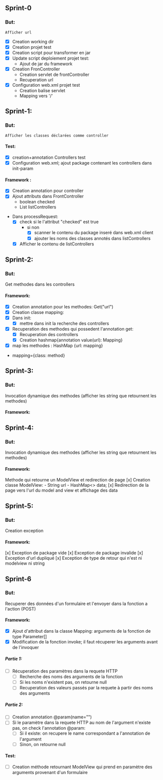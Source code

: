 ## Sprint-0
### But:
    Afficher url

- [x] Creation working dir
- [x] Creation projet test
- [x] Creation script pour transformer en jar
- [x] Update script deploiement projet test:
    - Ajout de jar du framework
- [x] Creation FronController
    - Creation servlet de frontController 
    - Recuperation url 
- [x] Configuration web.xml projet test
    - Creation balise servlet
    - Mapping vers '/'

## Sprint-1:
### But:
    Afficher les classes déclarées comme controller
    
#### Test:
- [x] creation+annotation Controllers test
- [x] Configuration web.xml;
    ajout package contenant les controllers dans init-param

#### Framework : 
- [x] Creation annotation pour controller
- [x] Ajout attributs dans FrontController
    - boolean checked
    - List<String> listControllers
- Dans processRequest:
    - [x] check si le l'attribut "checked" est true
        - si non
            - [x] scanner le contenu du package inseré dans web.xml client
            - [x] ajouter les noms des classes annotés dans listControllers
    - [x] Afficher le contenu de listControllers

## Sprint-2:
### But:
Get methodes dans les controllers

#### Framework:
- [x] Creation annotation pour les methodes: Get("url")
- [x] Creation classe mapping:
- [x] Dans init: 
    - [x] mettre dans init la recherche des controllers 
- [x] Recuperation des methodes qui possedent l'annotation get:
    - [x] Recuperation des controllers
    - [x] Creation hashmap{annotation value(url): Mapping}
- [x] map les methodes : HashMap {url: mapping}
- mapping={class: method}

## Sprint-3:
### But:
Invocation dynamique des methodes (afficher les string que retournent les methodes)

#### Framework:


## Sprint-4:
### But:
Invocation dynamique des methodes (afficher les string que retournent les methodes)

#### Framework:
Methode qui retourne un ModelView et redirection de page
[x] Creation classe ModelView:
    - String url
    - HashMap<> data;
[x] Redirection de la page vers l'url du model and view et affichage des data

## Sprint-5:
### But: 
Creation exception 

#### Framework:
[x] Exception de package vide
[x] Exception de package invalide
[x] Exception d'url dupliqué 
[x] Exception de type de retour qui n'est ni modelview ni string


## Sprint-6
### But: 
Recuperer des données d'un formulaire et l'envoyer dans la fonction a l'action (POST)

#### Framework:
- [x] Ajout d'attribut dans la classe Mapping: arguments de la fonction de type Parameter[]
- [x] Modification de la fonction invoke; il faut récuperer les arguments avant de l'invoquer
##### Partie 1:
- [ ] Récuperation des paramètres dans la requete HTTP 
    - [ ] Recherche des noms des arguments de la fonction
    - [ ] Si les noms n'existent pas, on retourne null
    - [ ] Recuperation des valeurs passés par la requete à partir des noms des arguments
##### Partie 2:
- [ ] Creation annotation @param(name="")
- [ ] Si le paramètre dans la requete HTTP au nom de l'argument n'existe pas, on check l'annotation @param:
    - [ ] Si il existe: on recupere le name correspondant a l'annotation de l'argument
    - [ ] Sinon, on retourne null
#### Test:
- [ ] Creation méthode retournant ModelView qui prend en paramètre des arguments provenant d'un formulaire

